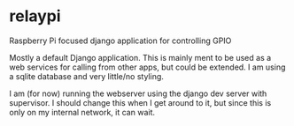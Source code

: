 relaypi
=======

Raspberry Pi focused django application for controlling GPIO

Mostly a default Django application. This is mainly ment to be used as a web services for calling from other apps, but could be extended.
I am using a sqlite database and very little/no styling. 

I am (for now) running the webserver using the django dev server with supervisor. I should change this when I get around to it, but since this is only on my internal network, it can wait.
